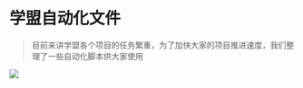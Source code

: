 # 学盟自动化文件
> 目前来讲学盟各个项目的任务繁重，为了加快大家的项目推进速度，我们整理了一些自动化脚本供大家使用

![](https://mzee-imge.oss-cn-shanghai.aliyuncs.com/images/logo.png)
